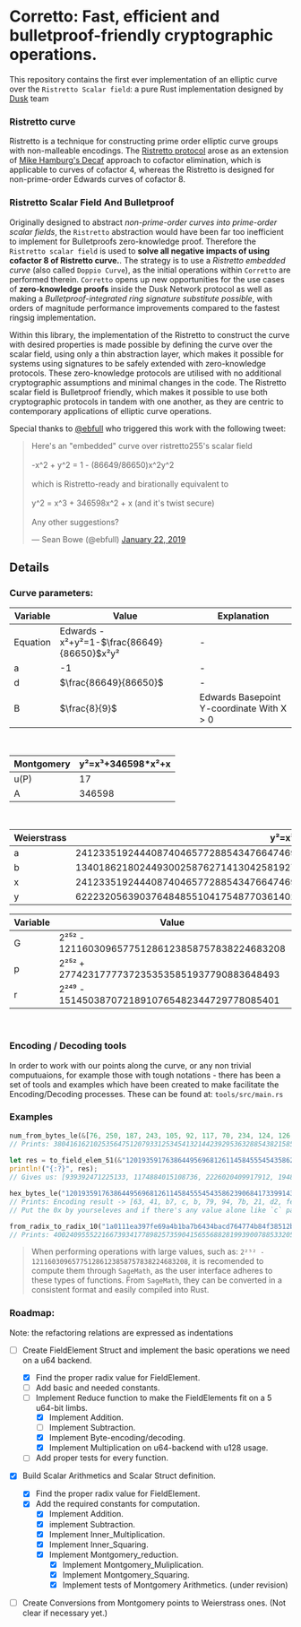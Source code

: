 # Corretto: Fast, efficient and bulletproof-friendly cryptographic operations.

This repository contains the first ever implementation of an elliptic curve over the `Ristretto Scalar field`: a pure Rust implementation designed by [Dusk](https://dusk.network) team

### Ristretto curve 

Ristretto is a technique for constructing prime order elliptic curve groups with non-malleable encodings. The [Ristretto protocol](https://ristretto.group/ristretto.html) arose as an extension of [Mike Hamburg's Decaf](https://www.shiftleft.org/papers/decaf/decaf.pdf) approach to cofactor elimination, which is applicable to curves of
cofactor 4, whereas the Ristretto is designed for non-prime-order Edwards curves of cofactor 8.

### Ristretto Scalar Field And Bulletproof

Originally designed to abstract _non-prime-order curves into prime-order scalar fields_, the `Ristretto` abstraction would have been far too inefficient to implement for Bulletproofs zero-knowledge proof. Therefore the `Ristretto scalar field` is used to **solve all negative impacts of using cofactor 8 of Ristretto curve.**. The strategy is to use a _Ristretto embedded curve_ (also called `Doppio Curve`), as the initial operations within `Corretto` are performed therein. `Corretto` opens up new opportunities for the use cases of **zero-knowledge proofs** inside the Dusk Network protocol as well as making a _Bulletproof-integrated ring signature substitute possible_, with orders of magnitude performance improvements compared to the fastest ringsig implementation.

Within this library, the implementation of the Ristretto to construct the curve with desired properties is made possible by 
defining the curve over the scalar field, using only a thin abstraction layer, which makes it possible for systems using signatures to be safely extended with zero-knowledge protocols. These zero-knowledge protocols are utilised with no additional cryptographic assumptions and minimal changes in the code. The Ristretto scalar field is Bulletproof friendly, which makes it possible to use both cryptographic protocols in tandem with one another, as they are centric to contemporary applications of elliptic curve operations.

Special thanks to [@ebfull](https://github.com/ebfull) who triggered this work with the following tweet:

<blockquote class="twitter-tweet" data-lang="en"><p lang="en" dir="ltr">Here&#39;s an &quot;embedded&quot; curve over ristretto255&#39;s scalar field<br><br>-x^2 + y^2 = 1 - (86649/86650)x^2y^2<br><br>which is Ristretto-ready and birationally equivalent to<br><br>y^2 = x^3 + 346598x^2 + x (and it&#39;s twist secure)<br><br>Any other suggestions?</p>&mdash; Sean Bowe (@ebfull) <a href="https://twitter.com/ebfull/status/1087571257057406976?ref_src=twsrc%5Etfw">January 22, 2019</a></blockquote>

## Details

### Curve parameters:

| Variable | Value | Explanation |
|--|--|--|
| Equation | Edwards -x²+y²=1-$`\frac{86649}{86650}`$x²y² | -|
| a | -1 | - |
| d | $`\frac{86649}{86650}`$ | - |
| B | $`\frac{8}{9}`$ | Edwards Basepoint Y-coordinate With X > 0 | 

<br/>

| Montgomery | y²=x³+346598*x²+x |
|--|--|
| u(P) | 17 | `u` coordinate of the Montgomery Basepoint, X-coordinate | \
| A | 346598 | |

<br/>

| Weierstrass | y²=x³+ax+b |
|--|--|
| a | 2412335192444087404657728854347664746952372119793302535333983646055108025796 | |
| b | 1340186218024493002587627141304258192751317844329612519629993998710484804961 | |
| x | 2412335192444087404657728854347664746952372119793302535333983646095151532546 | |
| y | 6222320563903764848551041754877036140234555813488015858364752483591799173948 | |

| Variable | Value | Explanation |
|--|--|--|
| G | 2²⁵² - 121160309657751286123858757838224683208 | Curve order |
| p | 2²⁵² + 27742317777372353535851937790883648493 | Prime of the field |
| r | 2²⁴⁹ - 15145038707218910765482344729778085401 | Prime of the Sub-Group |\

<br/>

### Encoding / Decoding tools
In order to work with our points along the curve, or any non trivial computuaions, for example those with tough notations - there has been a set of tools and examples which have been created to make facilitate the Encoding/Decoding processes. These can be found at: `tools/src/main.rs` 

### Examples

```rust
num_from_bytes_le(&[76, 250, 187, 243, 105, 92, 117, 70, 234, 124, 126, 180, 87, 149, 62, 249, 16, 149, 138, 56, 26, 87, 14, 76, 251, 39, 168, 74, 176, 202, 26, 84]);
// Prints: 38041616210253564751207933125345413214423929536328854382158537130491690875468
    
let res = to_field_elem_51(&"1201935917638644956968126114584555454358623906841733991436515590915937358637");
println!("{:?}", res);
// Gives us: [939392471225133, 1174884015108736, 2226020409917912, 1948943783348399, 46747909865470]

hex_bytes_le("120193591763864495696812611458455545435862390684173399143651559091593735863735685683568356835683");
// Prints: Encoding result -> [63, 41, b7, c, b, 79, 94, 7b, 21, d2, fe, 7b, c8, 89, c9, 7f, 76, c8, 9b, a3, 58, 18, 39, a, f2, d2, 7c, 17, ed, 7f, 6, c4, 9d, 44, f3, 7c, 85, c2, 67, e]
// Put the 0x by yourseleves and if there's any value alone like `c` padd it with a 0 on the left like: `0x0c`

from_radix_to_radix_10("1a0111ea397fe69a4b1ba7b6434bacd764774b84f38512bf6730d2a0f6b0f6241eabfffeb153ffffb9feffffffffaaab", 16u32);
// Prints: 4002409555221667393417789825735904156556882819939007885332058136124031650490837864442687629129015664037894272559787

```

> When performing operations with large values, such as: `2²⁵² - 121160309657751286123858757838224683208`, it is recomended to compute them through `SageMath`, as the user interface adheres to these types of functions. From `SageMath`, they can be converted in a consistent format and easily compiled into Rust.

### Roadmap:

Note: the refactoring relations are expressed as indentations

- [ ] Create FieldElement Struct and implement the basic operations we need on a u64 backend.
  - [x] Find the proper radix value for FieldElement.
  - [ ] Add basic and needed constants.
  - [ ] Implement Reduce function to make the FieldElements fit on a 5 u64-bit limbs.
    - [x] Implement Addition.
    - [ ] Implement Subtraction.
    - [x] Implement Byte-encoding/decoding.
    - [x] Implement Multiplication on u64-backend with u128 usage.
  - [ ] Add proper tests for every function.
- [x] Build Scalar Arithmetics and Scalar Struct definition.
    - [x] Find the proper radix value for FieldElement.
    - [x] Add the required constants for computation.
      - [x] Implement Addition.
      - [x] implement Subtraction.
      - [x] Implement Inner_Multiplication.
      - [x] Implement Inner_Squaring.
      - [x] Implement Montgomery_reduction.
        - [x] Implement Montgomery_Muliplication.
        - [x] Implement Montgomery_Squaring.
        - [x] Implement tests of Montgomery Arithmetics. (under revision)
- [ ] Create Conversions from Montgomery points to Weierstrass ones. (Not clear if necessary yet.)


